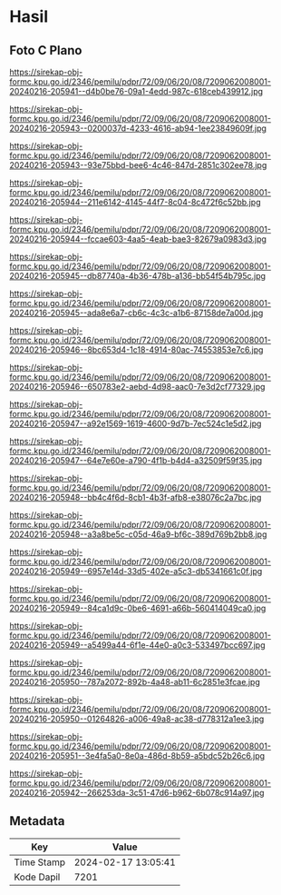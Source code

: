 # Hasil

## Foto C Plano

https://sirekap-obj-formc.kpu.go.id/2346/pemilu/pdpr/72/09/06/20/08/7209062008001-20240216-205941--d4b0be76-09a1-4edd-987c-618ceb439912.jpg

https://sirekap-obj-formc.kpu.go.id/2346/pemilu/pdpr/72/09/06/20/08/7209062008001-20240216-205943--0200037d-4233-4616-ab94-1ee23849609f.jpg

https://sirekap-obj-formc.kpu.go.id/2346/pemilu/pdpr/72/09/06/20/08/7209062008001-20240216-205943--93e75bbd-bee6-4c46-847d-2851c302ee78.jpg

https://sirekap-obj-formc.kpu.go.id/2346/pemilu/pdpr/72/09/06/20/08/7209062008001-20240216-205944--211e6142-4145-44f7-8c04-8c472f6c52bb.jpg

https://sirekap-obj-formc.kpu.go.id/2346/pemilu/pdpr/72/09/06/20/08/7209062008001-20240216-205944--fccae603-4aa5-4eab-bae3-82679a0983d3.jpg

https://sirekap-obj-formc.kpu.go.id/2346/pemilu/pdpr/72/09/06/20/08/7209062008001-20240216-205945--db87740a-4b36-478b-a136-bb54f54b795c.jpg

https://sirekap-obj-formc.kpu.go.id/2346/pemilu/pdpr/72/09/06/20/08/7209062008001-20240216-205945--ada8e6a7-cb6c-4c3c-a1b6-87158de7a00d.jpg

https://sirekap-obj-formc.kpu.go.id/2346/pemilu/pdpr/72/09/06/20/08/7209062008001-20240216-205946--8bc653d4-1c18-4914-80ac-74553853e7c6.jpg

https://sirekap-obj-formc.kpu.go.id/2346/pemilu/pdpr/72/09/06/20/08/7209062008001-20240216-205946--650783e2-aebd-4d98-aac0-7e3d2cf77329.jpg

https://sirekap-obj-formc.kpu.go.id/2346/pemilu/pdpr/72/09/06/20/08/7209062008001-20240216-205947--a92e1569-1619-4600-9d7b-7ec524c1e5d2.jpg

https://sirekap-obj-formc.kpu.go.id/2346/pemilu/pdpr/72/09/06/20/08/7209062008001-20240216-205947--64e7e60e-a790-4f1b-b4d4-a32509f59f35.jpg

https://sirekap-obj-formc.kpu.go.id/2346/pemilu/pdpr/72/09/06/20/08/7209062008001-20240216-205948--bb4c4f6d-8cb1-4b3f-afb8-e38076c2a7bc.jpg

https://sirekap-obj-formc.kpu.go.id/2346/pemilu/pdpr/72/09/06/20/08/7209062008001-20240216-205948--a3a8be5c-c05d-46a9-bf6c-389d769b2bb8.jpg

https://sirekap-obj-formc.kpu.go.id/2346/pemilu/pdpr/72/09/06/20/08/7209062008001-20240216-205949--6957e14d-33d5-402e-a5c3-db5341661c0f.jpg

https://sirekap-obj-formc.kpu.go.id/2346/pemilu/pdpr/72/09/06/20/08/7209062008001-20240216-205949--84ca1d9c-0be6-4691-a66b-560414049ca0.jpg

https://sirekap-obj-formc.kpu.go.id/2346/pemilu/pdpr/72/09/06/20/08/7209062008001-20240216-205949--a5499a44-6f1e-44e0-a0c3-533497bcc697.jpg

https://sirekap-obj-formc.kpu.go.id/2346/pemilu/pdpr/72/09/06/20/08/7209062008001-20240216-205950--787a2072-892b-4a48-ab11-6c2851e3fcae.jpg

https://sirekap-obj-formc.kpu.go.id/2346/pemilu/pdpr/72/09/06/20/08/7209062008001-20240216-205950--01264826-a006-49a8-ac38-d778312a1ee3.jpg

https://sirekap-obj-formc.kpu.go.id/2346/pemilu/pdpr/72/09/06/20/08/7209062008001-20240216-205951--3e4fa5a0-8e0a-486d-8b59-a5bdc52b26c6.jpg

https://sirekap-obj-formc.kpu.go.id/2346/pemilu/pdpr/72/09/06/20/08/7209062008001-20240216-205942--266253da-3c51-47d6-b962-6b078c914a97.jpg


## Metadata

| Key        | Value               |
| ---------- | ------------------- |
| Time Stamp | 2024-02-17 13:05:41 |
| Kode Dapil | 7201                |



